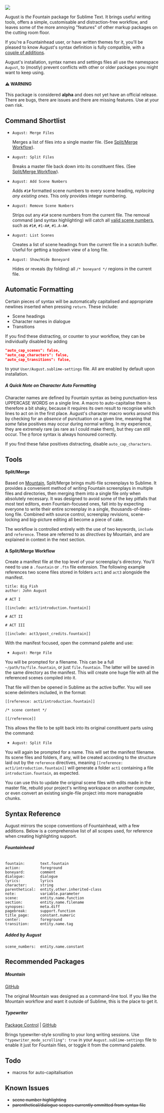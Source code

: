 ![](img/august.png)

August is _the_ Fountain package for Sublime Text.  It brings useful writing tools, offers a simple, customisable and distraction-free workflow, and leaves some of the more annoying "features" of other markup packages on the cutting room floor.

If you're a Fountainhead user, or have written themes for it, you'll be pleased to know August's syntax definition is fully compatible, with a [couple of additions](#syntax-reference).

August's installation, syntax names and settings files all use the namespace `August`, to (mostly) prevent conflicts with other or older packages you might want to keep using.

#### ⚠️ WARNING

This package is considered **alpha** and does not yet have an official release.  There are bugs, there are issues and there are missing features.  Use at your own risk.

## Command Shortlist

+ `August: Merge Files`

  Merges a list of files into a single master file.  (See [Split/Merge Workflow](#a-splitmerge-workflow)).

+ `August: Split Files`

  Breaks a master file back down into its constituent files. (See [Split/Merge Workflow](#a-splitmerge-workflow)).

+ `August: Add Scene Numbers`

  Adds `#1#` formatted scene numbers to every scene heading, *replacing any existing ones*.  This only provides integer numbering.

+ `August: Remove Scene Numbers`

  Strips out any `#1#` scene numbers from the current file.  The removal command (and syntax highlighting) will catch all [valid scene numbers](https://fountain.io/syntax), such as `#1#`, `#1-A#`, `#1.A-A#`.

+ `August: List Scenes`

  Creates a list of scene headings from the current file in a scratch buffer.  Useful for getting a topdown view of a long file.

+ `August: Show/Hide Boneyard`

  Hides or reveals (by folding) all  `/* boneyard */` regions in the current file.

## Automatic Formatting

Certain pieces of syntax will be automatically capitalised and appropriate newlines inserted when pressing `return`.  These include:

+ Scene headings
+ Character names in dialogue
+ Transitions

If you find these distracting, or counter to your workflow, they can be individually disabled by adding

```json
"auto_cap_scenes": false,
"auto_cap_characters": false,
"auto_cap_transitions": false,
```

to your `User/August.sublime-settings` file.  All are enabled by default upon installation.

##### A Quick Note on Character Auto Formatting

Character names are defined by Fountain syntax as being punctuation-less UPPERCASE WORDS on a single line.  A macro to auto-capitalise them is therefore a bit shaky, because it requires its own result to recognise which lines to act on in the first place.  August's character macro works around this by checking for an _absence_ of punctuation on a given line, meaning that _some_ false positives may occur during normal writing.  In my experience, they are extremely rare (as rare as I could make them), but they can still occur.  The `@` force syntax is always honoured correctly.

If you find these false positives distracting, disable `auto_cap_characters`.

## Tools

#### Split/Merge

Based on [Mountain](https://github.com/mjrusso/mountain), Split/Merge brings multi-file screenplays to Sublime.  It provides a convenient method of writing Fountain screenplays in multiple files and directories, then merging them into a single file only when absolutely necessary.  It was designed to avoid some of the key pitfalls that most text editors, even Fountain-focused ones, fall into by expecting everyone to write their entire screenplay in a single, thousands-of-lines-long file.  Combined with source control, screenplay revisions, scene-locking and big-picture editing all become a piece of cake.

The workflow is controlled entirely with the use of two keywords, `include` and `reference`.  These are referred to as _directives_ by Mountain, and are explained in context in the next section.

#### A Split/Merge Workflow

Create a manifest file at the top level of your screenplay's directory.  You'll need to use a `.fountain` or `.ftn` file extension.  The following example references two scene files stored in folders `act1` and `act3` alongside the manifest.

```
title: Big Fish
author: John August

# ACT I

[[include: act1/introduction.fountain]]

# ACT II

# ACT III

[[include: act3/post_credits.fountain]]
```

With the manifest focused, open the command palette and use:

+ `August: Merge File`

You will be prompted for a filename.  This can be a full `~/path/to/file.fountain`, or just `file.fountain`.  The latter will be saved in the same directory as the manifest.  This will create one huge file with all the referenced scenes compiled into it.

That file will then be opened in Sublime as the active buffer.  You will see scene delimiters included, in the format:

```
[[reference: act1/introduction.fountain]]

/* scene content */

[[/reference]]
```

This allows the file to be split back into its original constituent parts using the command:

+ `August: Split File`

You will again be prompted for a name.  This will set the manifest filename.  Its scene files and folders, if any, will be created according to the structure laid out by the `reference` directives, meaning `[[reference: act1/introduction.fountain]]` will generate a folder `act1` containing a file `introduction.fountain`, as expected.

You can use this to update the original scene files with edits made in the master file, rebuild your project's writing workspace on another computer, or even convert an existing single-file project into more manageable chunks.

## Syntax Reference

August mirrors the scope conventions of Fountainhead, with a few additions.  Below is a comprehensive list of all scopes used, for reference when creating highlighting support.

##### Fountainhead

```

fountain:       text.fountain
action:         foreground
boneyard:       comment
dialogue:       dialogue
lyrics:         lyrics
character:      string
parenthetical:  entity.other.inherited-class
note:           variable.parameter
scene:          entity.name.function
section:        entity.name.filename
synopses:       meta.diff
pagebreak:      support.function
title_page:     constant.numeric
center:         foreground
transition:     entity.name.tag
```
##### Added by August
```
scene_numbers:  entity.name.constant
```
## Recommended Packages

##### Mountain

[GitHub](https://github.com/mjrusso/mountain)

The original Mountain was designed as a command-line tool.  If you like the Mountain workflow and want it outside of Sublime, this is the place to get it.

##### Typewriter

[Package Control](https://packagecontrol.io/packages/Typewriter) | [GitHub](https://github.com/alehandrof/Typewriter)

Brings typewriter-style scrolling to your long writing sessions.  Use `"typewriter_mode_scrolling": true` in your `August.sublime-settings` file to enable it just for Fountain files, or toggle it from the command palette.


## Todo

+ macros for auto-capitalisation

## Known Issues

+ ~~scene number highlighting~~
+ ~~parenthetical/dialogue scopes currently ommitted from syntax file~~